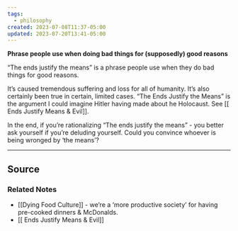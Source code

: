 ```yaml
---
tags:
  - philosophy
created: 2023-07-08T11:37-05:00
updated: 2023-07-20T13:41-05:00
---
```

**Phrase people use when doing bad things for (supposedly) good reasons**

“The ends justify the means” is a phrase people use when they do bad things for good reasons.

It’s caused tremendous suffering and loss for all of humanity. It’s also certainly been true in certain, limited cases. “The Ends Justify the Means” is the argument I could imagine Hitler having made about he Holocaust. See [[ Ends Justify Means  & Evil]].

In the end, if you’re rationalizing “The ends justify the means” - you better ask yourself if you’re deluding yourself. Could you convince whoever is being wronged by ‘the means’?

---

## Source


### Related Notes
- [[Dying Food Culture]] - we’re a ‘more productive society’ for having pre-cooked dinners & McDonalds.
- [[ Ends Justify Means  & Evil]]
